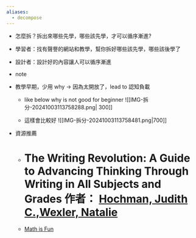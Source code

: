 ```yaml
---
aliases:
  - decompose
---
```


- 怎麼拆？拆出來哪些先學，哪些該先學，才可以循序漸進?
- 學習者：找有聲譽的網站和教學，幫你拆好哪些該先學，哪些該後學了
- 設計者：設計好的內容讓人可以循序漸進
- note
- 教學早期，少用 why → 因為太開放了，lead to 認知負載
    - like below why is not good for beginner
        ![[IMG-拆分-20241003113758288.png| 300]]
        
    - 這樣會比較好
	    ![[IMG-拆分-20241003113758481.png|700]]
        
- 資源推薦
	- # The Writing Revolution: A Guide to Advancing Thinking Through Writing in All Subjects and Grades 作者： [Hochman, Judith C.,Wexler, Natalie](https://search.books.com.tw/search/query/key/Hochman%2C+Judith+C.%2CWexler%2C+Natalie/adv_author/1/)
	- [Math is Fun](https://www.mathsisfun.com/)